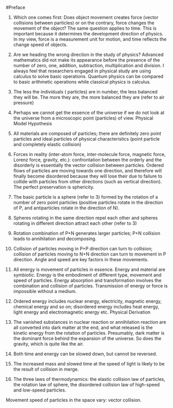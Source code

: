 #Preface
1. Which one comes first: Does object movement creates force (vector collisions between particles) or on the contrary, force changes the movement of the object? The same question applies to time. This is important because it determines the development direction of physics. In my view, force is a measurement unit for motion, and time reflects the change speed of objects.

2. Are we heading the wrong direction in the study of physics? Advanced mathematics did not make its appearance before the presence of the number of zero, one, addition, subtraction, multiplication and division. I always feel that researchers engaged in physical study are using calculus to solve basic operations. Quantum physics can be compared to basic arithmetic operations while classical physics is calculus.

3. The less the individuals ( particles) are in number, the less balanced they will be. The more they are, the more balanced they are (refer to air pressure)

4. Perhaps we cannot get the essence of the universe if we do not look at the universe from a microscopic point (particles) of view.
   Physical Model Hypothesis
1. All materials are composed of particles; there are definitely zero point particles and ideal particles of physical characteristics (point particle and completely elastic collision)

2. Forces in reality (inter-atom force, inter-molecule force, magnetic force, Lorenz force, gravity, etc.): confrontation between the orderly and the disorderly is essentially the vector collision between particles. Ordered flows of particles are moving towards one direction, and therefore will finally become disordered because they will lose their due to failure to collide with particles from other directions (such as vertical direction). The perfect preservation is sphericity.

3. The basic particle is a sphere (refer to 3) formed by the rotation of a number of zero point particles (positive particles rotate in the direction of P, and antiparticles rotate in the direction of N).

4. Spheres rotating in the same direction repel each other and spheres rotating in different direction attract each other (refer to 3)

5. Rotation combination of P+N generates larger particles; P+N collision leads to annihilation and decomposing.

6. Collision of particles moving in P+P direction can turn to collision; collision of particles moving to N+N direction can turn to movement in P direction. Angle and speed are key factors in these movements.

7. All energy is movement of particles in essence. Energy and material are  symbiotic. Energy is the embodiment of different type, movement and speed of particles. Energy absorption and transformation  involves the combination and collision of particles. Transmission of energy or force is impossible without a medium.

8. Ordered energy includes nuclear energy, electricity, magnetic energy, chemical energy and so on; disordered energy includes heat energy, light energy and electromagnetic energy etc.
   Physical Derivation
1.	The vanished substances in nuclear reaction or annihilation reaction are all converted into dark matter at the end, and what released is the kinetic energy from the rotation of particles. Presumably, dark matter is the dominant force behind the expansion of the universe. So does the gravity, which is quite like the air.

2.	Both time and energy can be slowed down, but cannot be reversed.

3.	The increased mass and slowed time at the speed of light is likely to be the result of collision in merge.

4.	The three laws of thermodynamics: the elastic collision law of particles, the rotation law of sphere, the disordered collision law of high-speed and low-speed particles.

Movement speed of particles in the space vary: vector collision.